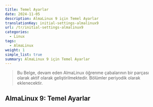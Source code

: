 ```yaml
---
title: Temel Ayarlar
date: 2024-11-05
description: AlmaLinux 9 için Temel Ayarlar
translationKey: initial-settings-almalinux9
url: /tr/initial-settings-almalinux9
categories:
  - Linux
tags:
  - AlmaLinux
weight: 1
simple_list: true
summary: AlmaLinux 9 için Temel Ayarlar
---
```


> Bu Belge, devam eden AlmaLinux öğrenme çabalarının bir parçası olarak aktif olarak geliştirilmektedir. Bölümler periyodik olarak eklenecektir.

## AlmaLinux 9: Temel Ayarlar
